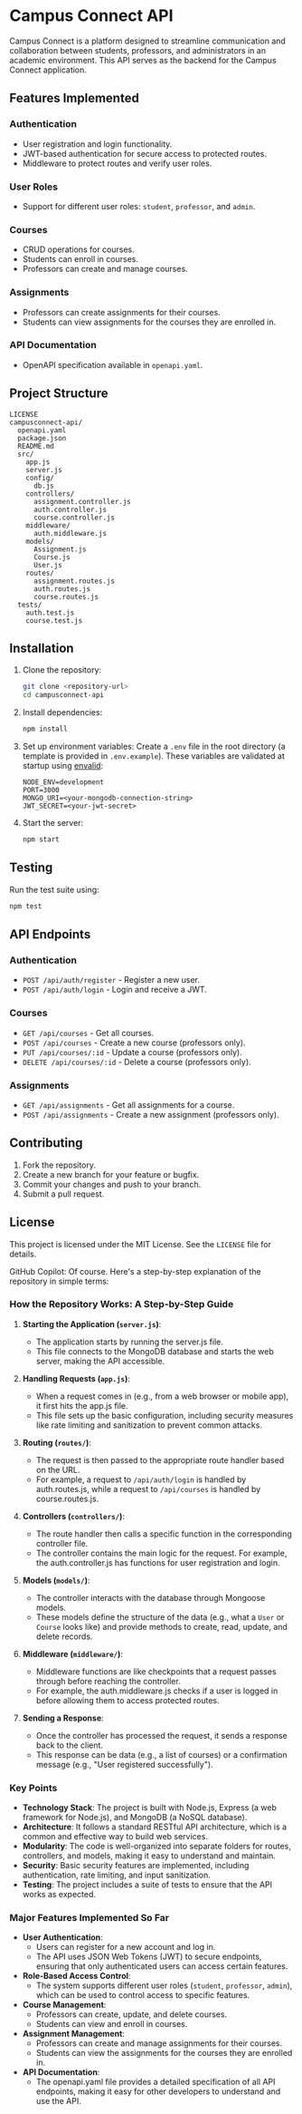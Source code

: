 # Campus Connect API

Campus Connect is a platform designed to streamline communication and collaboration between students, professors, and administrators in an academic environment. This API serves as the backend for the Campus Connect application.

## Features Implemented

### Authentication
- User registration and login functionality.
- JWT-based authentication for secure access to protected routes.
- Middleware to protect routes and verify user roles.

### User Roles
- Support for different user roles: `student`, `professor`, and `admin`.

### Courses
- CRUD operations for courses.
- Students can enroll in courses.
- Professors can create and manage courses.

### Assignments
- Professors can create assignments for their courses.
- Students can view assignments for the courses they are enrolled in.

### API Documentation
- OpenAPI specification available in `openapi.yaml`.

## Project Structure
```
LICENSE
campusconnect-api/
  openapi.yaml
  package.json
  README.md
  src/
    app.js
    server.js
    config/
      db.js
    controllers/
      assignment.controller.js
      auth.controller.js
      course.controller.js
    middleware/
      auth.middleware.js
    models/
      Assignment.js
      Course.js
      User.js
    routes/
      assignment.routes.js
      auth.routes.js
      course.routes.js
  tests/
    auth.test.js
    course.test.js
```

## Installation

1. Clone the repository:
   ```bash
   git clone <repository-url>
   cd campusconnect-api
   ```

2. Install dependencies:
   ```bash
   npm install
   ```

3. Set up environment variables:
   Create a `.env` file in the root directory (a template is provided in `.env.example`).
   These variables are validated at startup using [envalid](https://github.com/af/envalid):
   ```env
   NODE_ENV=development
   PORT=3000
   MONGO_URI=<your-mongodb-connection-string>
   JWT_SECRET=<your-jwt-secret>
   ```

4. Start the server:
   ```bash
   npm start
   ```

## Testing

Run the test suite using:
```bash
npm test
```

## API Endpoints

### Authentication
- `POST /api/auth/register` - Register a new user.
- `POST /api/auth/login` - Login and receive a JWT.

### Courses
- `GET /api/courses` - Get all courses.
- `POST /api/courses` - Create a new course (professors only).
- `PUT /api/courses/:id` - Update a course (professors only).
- `DELETE /api/courses/:id` - Delete a course (professors only).

### Assignments
- `GET /api/assignments` - Get all assignments for a course.
- `POST /api/assignments` - Create a new assignment (professors only).

## Contributing

1. Fork the repository.
2. Create a new branch for your feature or bugfix.
3. Commit your changes and push to your branch.
4. Submit a pull request.

## License

This project is licensed under the MIT License. See the `LICENSE` file for details.

GitHub Copilot: Of course. Here's a step-by-step explanation of the repository in simple terms:

### How the Repository Works: A Step-by-Step Guide

1.  **Starting the Application (`server.js`)**:
    *   The application starts by running the server.js file.
    *   This file connects to the MongoDB database and starts the web server, making the API accessible.

2.  **Handling Requests (`app.js`)**:
    *   When a request comes in (e.g., from a web browser or mobile app), it first hits the app.js file.
    *   This file sets up the basic configuration, including security measures like rate limiting and sanitization to prevent common attacks.

3.  **Routing (`routes/`)**:
    *   The request is then passed to the appropriate route handler based on the URL.
    *   For example, a request to `/api/auth/login` is handled by auth.routes.js, while a request to `/api/courses` is handled by course.routes.js.

4.  **Controllers (`controllers/`)**:
    *   The route handler then calls a specific function in the corresponding controller file.
    *   The controller contains the main logic for the request. For example, the auth.controller.js has functions for user registration and login.

5.  **Models (`models/`)**:
    *   The controller interacts with the database through Mongoose models.
    *   These models define the structure of the data (e.g., what a `User` or `Course` looks like) and provide methods to create, read, update, and delete records.

6.  **Middleware (`middleware/`)**:
    *   Middleware functions are like checkpoints that a request passes through before reaching the controller.
    *   For example, the auth.middleware.js checks if a user is logged in before allowing them to access protected routes.

7.  **Sending a Response**:
    *   Once the controller has processed the request, it sends a response back to the client.
    *   This response can be data (e.g., a list of courses) or a confirmation message (e.g., "User registered successfully").

### Key Points

*   **Technology Stack**: The project is built with Node.js, Express (a web framework for Node.js), and MongoDB (a NoSQL database).
*   **Architecture**: It follows a standard RESTful API architecture, which is a common and effective way to build web services.
*   **Modularity**: The code is well-organized into separate folders for routes, controllers, and models, making it easy to understand and maintain.
*   **Security**: Basic security features are implemented, including authentication, rate limiting, and input sanitization.
*   **Testing**: The project includes a suite of tests to ensure that the API works as expected.

### Major Features Implemented So Far

*   **User Authentication**:
    *   Users can register for a new account and log in.
    *   The API uses JSON Web Tokens (JWT) to secure endpoints, ensuring that only authenticated users can access certain features.
*   **Role-Based Access Control**:
    *   The system supports different user roles (`student`, `professor`, `admin`), which can be used to control access to specific features.
*   **Course Management**:
    *   Professors can create, update, and delete courses.
    *   Students can view and enroll in courses.
*   **Assignment Management**:
    *   Professors can create and manage assignments for their courses.
    *   Students can view the assignments for the courses they are enrolled in.
*   **API Documentation**:
    *   The openapi.yaml file provides a detailed specification of all API endpoints, making it easy for other developers to understand and use the API.
